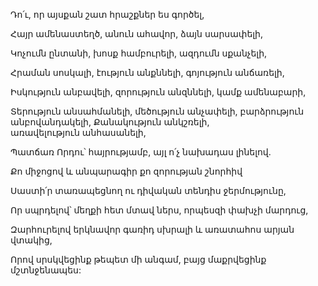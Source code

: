 Դո՛ւ, որ այսքան շատ հրաշքներ ես գործել,


Հայր ամենաստեղծ, անուն ահավոր, ձայն սարսափելի,


Կոչումն ընտանի, խոսք համբուրելի, ազդումն սքանչելի,


Հրաման սոսկալի, էություն անքննելի, գոյություն անճառելի,


Իսկություն անբավելի, զորություն անզննելի, կամք ամենաբարի,


Տերություն անսահմանելի, մեծություն անչափելի, բարձրություն անբովանդակելի, Քանակություն անկշռելի, առավելություն անհասանելի,


Պատճառ Որդու՝ հայրությամբ, այլ ո՛չ նախադաս լինելով.


Քո միջոցով և անպարագիր քո զորության շնորհիվ


Սաստի՛ր տառապեցնող ու դիվական տենդիս ջերմությունը,


Որ սպրդելով՝ մեղքի հետ մտավ ներս, որպեսզի փախչի մարդուց,


Զարհուրելով երկնավոր գառիդ սխրալի և առատահոս արյան վտակից,


Որով սրսկվեցինք թեպետ մի անգամ, բայց մաքրվեցինք մշտնջենապես: